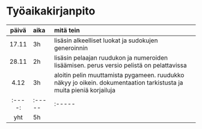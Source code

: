 # Työaikakirjanpito

| päivä | aika | mitä tein  |
| :----:|:-----| :-----|
| 17.11 | 3h   | lisäsin alkeelliset luokat ja sudokujen generoinnin |
| 28.11 | 2h   | lisäsin pelaajan ruudukon ja numeroiden lisäämisen. perus versio pelistä on pelattavissa |
| 4.12  | 3h   | aloitin pelin muuttamista pygameen. ruudukko näkyy jo oikein. dokumentaation tarkistusta ja muita pieniä korjailuja |
| :----:|:-----| :-----|
| yht | 5h   |  |
